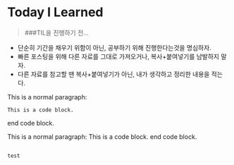 # Today I Learned

> ###TIL을 진행하기 전...

* 단순히 기간을 채우기 위함이 아닌, 공부하기 위해 진행한다는것을 명심하자.
* 빠른 포스팅을 위해 다른 자료를 그대로 가져오거나, 복사+붙여넣기를 남발하지 말자.
* 다른 자료를 참고할 땐 복사+붙여넣기가 아닌, 내가 생각하고 정리한 내용을 적는다.

This is a normal paragraph:

    This is a code block.
    
end code block.

This is a normal paragraph:
    This is a code block.
end code block.

<pre>
<code>
test
</code>
</pre>
